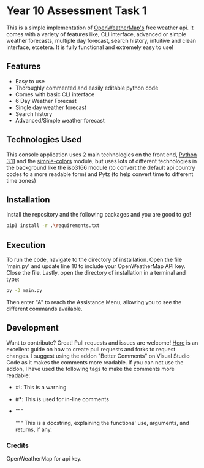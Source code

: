 # Year 10 Assessment Task 1

This is a simple implementation of [OpenWeatherMap's] free weather api. It comes with a variety of features like, CLI interface, advanced or simple weather forecasts, multiple day forecast, search history, intuitive and clean interface, etcetera. It is fully functional and extremely easy to use!


## Features

- Easy to use
- Thoroughly commented and easily editable python code 
- Comes with basic CLI interface
- 6 Day Weather Forecast
- Single day weather forecast
- Search history
- Advanced/Simple weather forecast

## Technologies Used

This console application uses 2 main technologies on the front end, [Python 3.11] and the [simple-colors] module, but uses lots of different technologies in the background like the iso3166 module (to convert the default api country codes to a more readable form) and Pytz (to help convert time to different time zones)

## Installation

Install the repository and the following packages and you are good to go!
```sh
pip3 install -r .\requirements.txt
```

## Execution

To run the code, navigate to the directory of installation. Open the file 'main.py' and update line 10 to include your OpenWeatherMap API key. Close the file. Lastly, open the directory of installation in a terminal and type:
```sh
py -3 main.py
```
Then enter "A" to reach the Assistance Menu, allowing you to see the different commands available.

## Development

Want to contribute? Great! Pull requests and issues are welcome! [Here] is an excellent guide on how to create pull requests and forks to request changes. I suggest using the addon "Better Comments" on Visual Studio Code as it makes the comments more readable. If you can not use the addon, I have used the following tags to make the comments more readable:

- #!: This is a warning
- #*: This is used for in-line comments
- """

  """ This is a docstring, explaining the functions' use, arguments, and returns, if any.

[//]: # (These are reference links used in the body of this note and get stripped out when the markdown processor does its job.)
   [OpenWeatherMap's]: <https://openweathermap.org/api>
   [Python 3.11]: <https://www.python.org/downloads/release/python-3115/>
   [simple-colors]: <https://pypi.org/project/simple-colors/>
   [Here]: <https://www.dataschool.io/how-to-contribute-on-github/>
   [flask]: <https://pypi.org/project/Flask/>


### Credits
OpenWeatherMap for api key.
